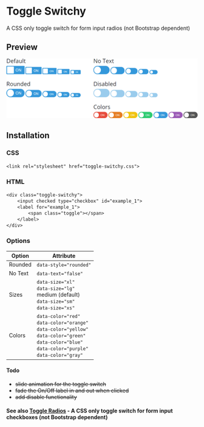# Toggle Switchy
A CSS only toggle switch for form input radios (not Bootstrap dependent)

## Preview
<img src="/assets/img/github-preview-toggly-switchy.png">

## Installation

### CSS
```<link rel="stylesheet" href="toggle-switchy.css">```

### HTML
```
<div class="toggle-switchy">
	<input checked type="checkbox" id="example_1">
	<label for="example_1">
		<span class="toggle"></span>
	</label>
</div>
```

### Options

| Option | Attribute |
| ------ | ------ |
| Rounded | `data-style="rounded"`
| No Text | `data-text="false"`
| Sizes | `data-size="xl"`<br>`data-size="lg"`<br>medium (default)<br>`data-size="sm"`<br>`data-size="xs"`
| Colors | `data-color="red"`<br>`data-color="orange"`<br>`data-color="yellow"`<br>`data-color="green"`<br>`data-color="blue"`<br>`data-color="purple"`<br>`data-color="gray"`


#### Todo
* ~~slide animation for the toggle switch~~
* ~~fade the On/Off label in and out when clicked~~
* ~~add disable functionality~~

#### See also [Toggle Radios](https://github.com/adamculpepper/toggle-radios) - A CSS only toggle switch for form input checkboxes (not Bootstrap dependent)

